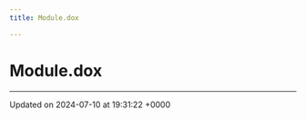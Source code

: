```yaml
---
title: Module.dox

---
```


# Module.dox








-------------------------------

Updated on 2024-07-10 at 19:31:22 +0000
